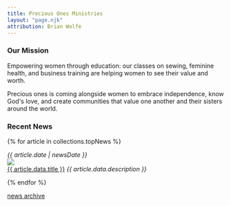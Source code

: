 ```yaml
---
title: Precious Ones Ministries
layout: "page.njk"
attribution: Brian Wolfe
---
```


<div class="container-popout-image bg-homepage"></div>

<div class="row">
<div class="col">


### Our Mission

Empowering women through education: our classes on sewing, feminine health, and business training are helping women to see their value and worth.

Precious ones is coming alongside women to embrace independence, know God's love, and create communities that value one another and their sisters around the world.

</div>
<div class="col-4">

### Recent News


{% for article in collections.topNews %}

<div class="news-link-area">
  <em class="small date">{{ article.date | newsDate }}</em>

  <article class="news-link-article" onclick="location.href='{{ article.url }}';">
    <img src="/images/news/{{ article.data.thumbnail_120w }}" class="news-thumbnail" />
    <div class="news-link-text">
      <a href="{{ article.url }}">{{ article.data.title }}</a>
      <em>{{ article.data.description }}</em>
    </div>
  </article>
</div>

{% endfor %}

[news archive](/news)

</div>
</div>


<style>
.bg-homepage {
  background-image: url("/images/homepage_girllookingback.jpg");
  background-position: top right;
}
</style>
